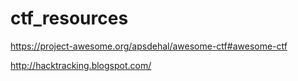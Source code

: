 # ctf_resources
https://project-awesome.org/apsdehal/awesome-ctf#awesome-ctf

http://hacktracking.blogspot.com/

